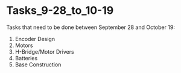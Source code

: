 # Tasks_9-28_to_10-19
Tasks that need to be done between September 28 and October 19:

1) Encoder Design
2) Motors
3) H-Bridge/Motor Drivers
4) Batteries
5) Base Construction
